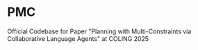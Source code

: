 # PMC
Official Codebase for Paper "Planning with Multi-Constraints via Collaborative Language Agents" at COLING 2025
